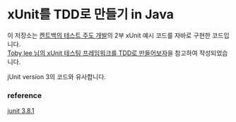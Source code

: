 # xUnit를 TDD로 만들기 in Java

이 저장소는 [켄트백의 테스트 주도 개발](http://www.kyobobook.co.kr/product/detailViewKor.laf?mallGb=KOR&ejkGb=KOR&barcode=9788966261024)의 2부 xUnit 예시 코드를 자바로 구현한 코드입니다.  
[Toby lee 님의 xUnit 테스팅 프레임워크를 TDD로 만들어보자](https://youtu.be/tdKFZcZSJmg)을 참고하여 작성되었습니다.  

jUnit version 3의 코드와 유사합니다.  



### reference
[junit 3.8.1](http://junit.sourceforge.net/junit3.8.1/)